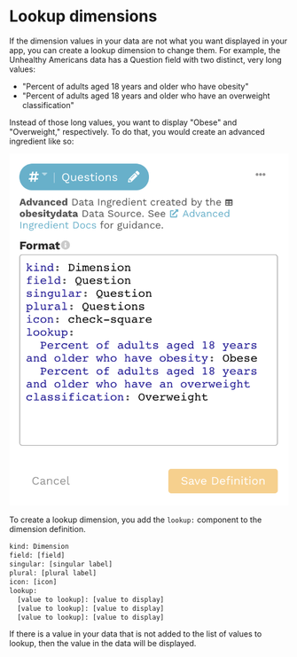 # Lookup dimensions

If the dimension values in your data are not what you want displayed in your app, you can create a lookup dimension to change them. For example, the Unhealthy Americans data has a Question field with two distinct, very long values: 

* "Percent of adults aged 18 years and older who have obesity" 
* "Percent of adults aged 18 years and older who have an overweight classification" 

Instead of those long values, you want to display "Obese" and "Overweight," respectively.  To do that, you would create an advanced ingredient like so:

![Advanced ingredient: lookup dimension](../../../.gitbook/assets/image%20%2837%29.png)

To create a lookup dimension, you add the `lookup:` component to the dimension definition.

```text
kind: Dimension
field: [field]
singular: [singular label]
plural: [plural label]
icon: [icon]
lookup:
  [value to lookup]: [value to display]
  [value to lookup]: [value to display]
  [value to lookup]: [value to display]
```

If there is a value in your data that is not added to the list of values to lookup, then the value in the data will be displayed. 

